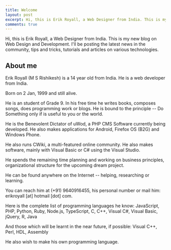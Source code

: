 ```yaml
---
title: Welcome
layout: post
excerpt: Hi, this is Erik Royall, a Web Designer from India. This is my new blog on Web Design and Development. I'll be posting the latest news in the community, tips and tricks, tutorials and articles on various technologies.
comments: true
---
```


Hi, this is Erik Royall, a Web Designer from India. This is my new blog on Web Design and Development. I'll be posting the latest news in the community, tips and tricks, tutorials and articles on various technologies.

## About me

Erik Royall (M S Rishikesh) is a 14 year old from India. He is a web developer from India.

Born on 2 Jan, 1999 and still alive.

He is an student of Grade 9. In his free time he writes books, composes songs, does programming work or blogs. He is bound to the principle -- Do Something only if is useful to you or the world.

He is the Benevolent Dictator of uWod, a PHP CMS Software currently being developed. He also makes applications for Android, Firefox OS (B2G) and Windows Phone.

He also runs CWiki, a multi-featured online community. He also makes software, mainly with Visual Basic or C# using the Visual Studio.

He spends the remaining time planning and working on business principles, organizational structure for the upcoming dream project.

He can be found anywhere on the Internet -- helping, researching or learning.

You can reach him at (+91) 9640916455, his personal number or mail him: erikroyall [at] hotmail [dot] com.

Here is the complete list of programming languages he know: JavaScript, PHP, Python, Ruby, Node.js, TypeScript, C, C++, Visual C#, Visual Basic, jQuery, R, Java

And those which will be learnt in the near future, if possible: Visual C++, Perl, HDL, Assembly

He also wish to make his own programming language.
